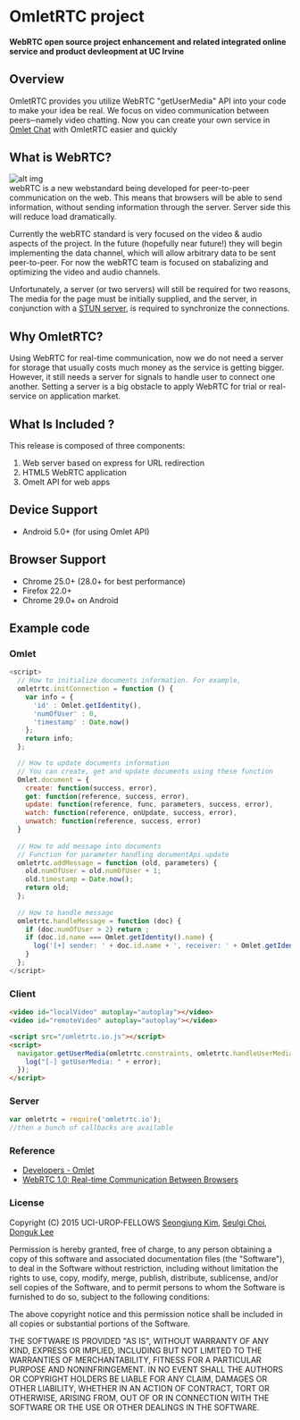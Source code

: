 # OmletRTC project
#### WebRTC open source project enhancement and related integrated online service and product devleopment at UC Irvine

## Overview
OmletRTC provides you utilize WebRTC "getUserMedia" API into your code to make your idea be real. 
We focus on video communication between peers─namely video chatting. Now you can create your own service in [Omlet Chat](http://www.omlet.me/) with OmletRTC easier and quickly

## What is WebRTC?
![alt img](https://github.com/UCIUROP2015/UCI_UROP_WEBRTC/blob/master/images/logo-webrtc.png)<br>
webRTC is a new webstandard being developed for peer-to-peer communication on the web. This means that browsers will be able to send information, without sending information through the server. Server side this will reduce load dramatically.

Currently the webRTC standard is very focused on the video & audio aspects of the project. In the future (hopefully near future!) they will begin implementing the data channel, which will allow arbitrary data to be sent peer-to-peer. For now the webRTC team is focused on stabalizing and optimizing the video and audio channels.

Unfortunately, a server (or two servers) will still be required for two reasons, The media for the page must be initially supplied, and the server, in conjunction with a [STUN server](http://en.wikipedia.org/wiki/STUN), is required to synchronize the connections.

## Why OmletRTC?
Using WebRTC for real-time communication, now we do not need a server for storage that usually costs much money as the service is getting bigger. However, it still needs a server for signals to handle user to connect one another. Setting a server is a big obstacle to apply WebRTC for trial or real-service on application market.<br>
  
## What Is Included ?
This release is composed of three components:
1. Web server based on express for URL redirection
2. HTML5 WebRTC application
3. Omelt API for web apps

## Device Support
* Android 5.0+ (for using Omlet API)

## Browser Support
* Chrome 25.0+ (28.0+ for best performance)
* Firefox 22.0+
* Chrome 29.0+ on Android


## Example code

### Omlet
```javascript
<script>
  // How to initialize documents information. For example,
  omletrtc.initConnection = function () {
    var info = {
      'id' : Omlet.getIdentity(),
      'numOfUser' : 0,
      'timestamp' : Date.now()
    };
    return info;
  };

  // How to update documents information
  // You can create, get and update documents using these function
  Omlet.document = {
    create: function(success, error),
    get: function(reference, success, error),
    update: function(reference, func, parameters, success, error),
    watch: function(reference, onUpdate, success, error),
    unwatch: function(reference, success, error)
  }
  
  // How to add message into documents
  // Function for parameter handling documentApi.update
  omletrtc.addMessage = function (old, parameters) {
    old.numOfUser = old.numOfUser + 1;
    old.timestamp = Date.now();
    return old;
  };
  
  // How to handle message
  omletrtc.handleMessage = function (doc) {
    if (doc.numOfUser > 2) return ;
    if (doc.id.name === Omlet.getIdentity().name) {
      log('[+] sender: ' + doc.id.name + ', receiver: ' + Omlet.getIdentity().name);
    }
  };
</script>
```

### Client

```html
<video id="localVideo" autoplay="autoplay"></video>
<video id="remoteVideo" autoplay="autoplay"></video>

<script src="/omletrtc.io.js"></script>
<script>
  navigator.getUserMedia(omletrtc.constraints, omletrtc.handleUserMedia, function (error) {
    log("[-] getUserMedia: " + error);
  });
</script>
```

### Server

```javascript
var omletrtc = require('omletrtc.io');
//then a bunch of callbacks are available
```


### Reference
* [Developers - Omlet](http://www.omlet.me/developers/)<br>
* [WebRTC 1.0: Real-time Communication Between Browsers](http://www.w3.org/TR/2015/WD-webrtc-20150210/)


### License
Copyright (C) 2015 UCI-UROP-FELLOWS [Seongjung Kim](https://github.com/SungjungKim), [Seulgi Choi](https://github.com/cs09g), [Donguk Lee](https://github.com/ldu1225)

Permission is hereby granted, free of charge, to any person obtaining a copy of this software and associated documentation files (the "Software"), to deal in the Software without restriction, including without limitation the rights to use, copy, modify, merge, publish, distribute, sublicense, and/or sell copies of the Software, and to permit persons to whom the Software is furnished to do so, subject to the following conditions:

The above copyright notice and this permission notice shall be included in all copies or substantial portions of the Software.

THE SOFTWARE IS PROVIDED "AS IS", WITHOUT WARRANTY OF ANY KIND, EXPRESS OR IMPLIED, INCLUDING BUT NOT LIMITED TO THE WARRANTIES OF MERCHANTABILITY, FITNESS FOR A PARTICULAR PURPOSE AND NONINFRINGEMENT. IN NO EVENT SHALL THE AUTHORS OR COPYRIGHT HOLDERS BE LIABLE FOR ANY CLAIM, DAMAGES OR OTHER LIABILITY, WHETHER IN AN ACTION OF CONTRACT, TORT OR OTHERWISE, ARISING FROM, OUT OF OR IN CONNECTION WITH THE SOFTWARE OR THE USE OR OTHER DEALINGS IN THE SOFTWARE.
